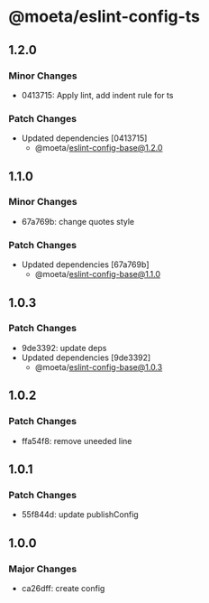 # @moeta/eslint-config-ts

## 1.2.0

### Minor Changes

- 0413715: Apply lint, add indent rule for ts

### Patch Changes

- Updated dependencies [0413715]
  - @moeta/eslint-config-base@1.2.0

## 1.1.0

### Minor Changes

- 67a769b: change quotes style

### Patch Changes

- Updated dependencies [67a769b]
  - @moeta/eslint-config-base@1.1.0

## 1.0.3

### Patch Changes

- 9de3392: update deps
- Updated dependencies [9de3392]
  - @moeta/eslint-config-base@1.0.3

## 1.0.2

### Patch Changes

- ffa54f8: remove uneeded line

## 1.0.1

### Patch Changes

- 55f844d: update publishConfig

## 1.0.0

### Major Changes

- ca26dff: create config

